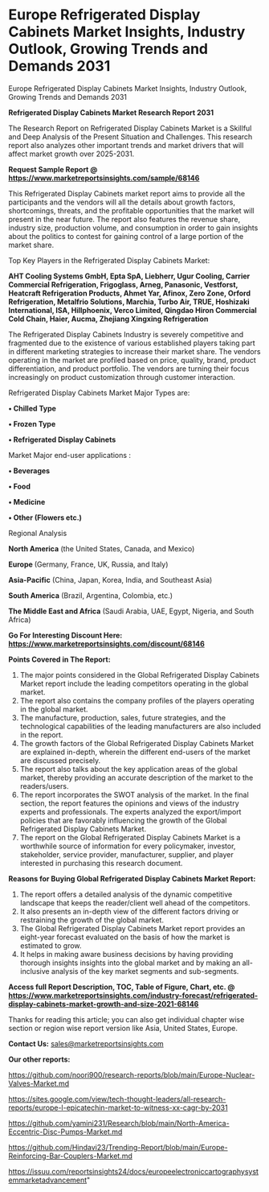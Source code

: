# Europe Refrigerated Display Cabinets Market Insights, Industry Outlook, Growing Trends and Demands 2031
Europe Refrigerated Display Cabinets Market Insights, Industry Outlook, Growing Trends and Demands 2031

<strong>Refrigerated Display Cabinets Market Research Report 2031</strong>

The Research Report on Refrigerated Display Cabinets Market is a Skillful and Deep Analysis of the Present Situation and Challenges. This research report also analyzes other important trends and market drivers that will affect market growth over 2025-2031.

<strong>Request Sample Report @ <a href=https://www.marketreportsinsights.com/sample/68146>https://www.marketreportsinsights.com/sample/68146</a></strong>

This Refrigerated Display Cabinets market report aims to provide all the participants and the vendors will all the details about growth factors, shortcomings, threats, and the profitable opportunities that the market will present in the near future. The report also features the revenue share, industry size, production volume, and consumption in order to gain insights about the politics to contest for gaining control of a large portion of the market share.

Top Key Players in the Refrigerated Display Cabinets Market:

<strong>AHT Cooling Systems GmbH, Epta SpA, Liebherr, Ugur Cooling, Carrier Commercial Refrigeration, Frigoglass, Arneg, Panasonic, Vestforst, Heatcraft Refrigeration Products, Ahmet Yar, Afinox, Zero Zone, Orford Refrigeration, Metalfrio Solutions, Marchia, Turbo Air, TRUE, Hoshizaki International, ISA, Hillphoenix, Verco Limited, Qingdao Hiron Commercial Cold Chain, Haier, Aucma, Zhejiang Xingxing Refrigeration</strong>

The Refrigerated Display Cabinets Industry is severely competitive and fragmented due to the existence of various established players taking part in different marketing strategies to increase their market share. The vendors operating in the market are profiled based on price, quality, brand, product differentiation, and product portfolio. The vendors are turning their focus increasingly on product customization through customer interaction.

Refrigerated Display Cabinets Market Major Types are:

<strong>• Chilled Type

• Frozen Type

• Refrigerated Display Cabinets</strong>

Market Major end-user applications :

<strong>• Beverages

• Food

• Medicine

• Other (Flowers etc.)</strong>

Regional Analysis

</u><strong><b>North America</b></strong> (the United States, Canada, and Mexico)

<strong><b>Europe </b></strong>(Germany, France, UK, Russia, and Italy)

<strong><b>Asia-Pacific</b></strong> (China, Japan, Korea, India, and Southeast Asia)

<strong><b>South America</b></strong> (Brazil, Argentina, Colombia, etc.)

<strong><b>The Middle East and Africa</b></strong> (Saudi Arabia, UAE, Egypt, Nigeria, and South Africa)

<strong>Go For Interesting Discount Here: <a href=https://www.marketreportsinsights.com/discount/68146>https://www.marketreportsinsights.com/discount/68146</a></strong>

<strong>Points Covered in The Report:</strong>
<ol>
  <li>The major points considered in the Global Refrigerated Display Cabinets Market report include the leading competitors operating in the global market.</li>
  <li>The report also contains the company profiles of the players operating in the global market.</li>
  <li>The manufacture, production, sales, future strategies, and the technological capabilities of the leading manufacturers are also included in the report.</li>
  <li>The growth factors of the Global Refrigerated Display Cabinets Market are explained in-depth, wherein the different end-users of the market are discussed precisely.</li>
  <li>The report also talks about the key application areas of the global market, thereby providing an accurate description of the market to the readers/users.</li>
  <li>The report incorporates the SWOT analysis of the market. In the final section, the report features the opinions and views of the industry experts and professionals. The experts analyzed the export/import policies that are favorably influencing the growth of the Global Refrigerated Display Cabinets Market.</li>
  <li>The report on the Global Refrigerated Display Cabinets Market is a worthwhile source of information for every policymaker, investor, stakeholder, service provider, manufacturer, supplier, and player interested in purchasing this research document.</li>
</ol>
<strong>Reasons for Buying Global Refrigerated Display Cabinets Market Report:</strong>

<ol>
  <li>The report offers a detailed analysis of the dynamic competitive landscape that keeps the reader/client well ahead of the competitors.</li>
  <li>It also presents an in-depth view of the different factors driving or restraining the growth of the global market.</li>
  <li>The Global Refrigerated Display Cabinets Market report provides an eight-year forecast evaluated on the basis of how the market is estimated to grow.</li>
  <li>It helps in making aware business decisions by having providing thorough insights insights into the global market and by making an all-inclusive analysis of the key market segments and sub-segments.</li>
</ol>
<strong>Access full Report Description, TOC, Table of Figure, Chart, etc. @ <a href=https://www.marketreportsinsights.com/industry-forecast/refrigerated-display-cabinets-market-growth-and-size-2021-68146>https://www.marketreportsinsights.com/industry-forecast/refrigerated-display-cabinets-market-growth-and-size-2021-68146</a></strong>


Thanks for reading this article; you can also get individual chapter wise section or region wise report version like Asia, United States, Europe.

<strong>Contact Us:</strong>
sales@marketreportsinsights.com

<strong>Our other reports:</strong>

<a href=https://github.com/noori900/research-reports/blob/main/Europe-Nuclear-Valves-Market.md>https://github.com/noori900/research-reports/blob/main/Europe-Nuclear-Valves-Market.md</a>

<a href=https://sites.google.com/view/tech-thought-leaders/all-research-reports/europe-l-epicatechin-market-to-witness-xx-cagr-by-2031>https://sites.google.com/view/tech-thought-leaders/all-research-reports/europe-l-epicatechin-market-to-witness-xx-cagr-by-2031</a>

<a href=https://github.com/yamini231/Research/blob/main/North-America-Eccentric-Disc-Pumps-Market.md>https://github.com/yamini231/Research/blob/main/North-America-Eccentric-Disc-Pumps-Market.md</a>

<a href=https://github.com/Hindavi23/Trending-Report/blob/main/Europe-Reinforcing-Bar-Couplers-Market.md>https://github.com/Hindavi23/Trending-Report/blob/main/Europe-Reinforcing-Bar-Couplers-Market.md</a>

<a href=https://issuu.com/reportsinsights24/docs/europeelectroniccartographysystemmarketadvancement>https://issuu.com/reportsinsights24/docs/europeelectroniccartographysystemmarketadvancement</a>"
